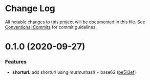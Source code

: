 # Change Log

All notable changes to this project will be documented in this file.
See [Conventional Commits](https://conventionalcommits.org) for commit guidelines.

# 0.1.0 (2020-09-27)


### Features

* **shorturl:** add shorturl using murmurhash + base62 ([be513ef](https://github.com/zcorky/zodash/commit/be513ef80de2e8ca41f1557691ffe7bd86094cc7))
